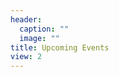 ```yaml
---
header:
  caption: ""
  image: ""
title: Upcoming Events
view: 2
---
```


<!--- <div class="article-style" style="width:2000px"> <p>
<img src="June2021.png" width=30% style = "margin-left: 0px; margin-right: 10px; float:left;" >
<img src="July2021.png" width=30% style = "margin-left: 0px; margin-right: 10px; float:left;" ></p>
</div> ---> 


<!--- <img src="June2021.png" width=450 style = "margin-left: 0px; margin-right: 10px; float:left;" > ---> 

<!--- <img src="July2021.png" width=450 style = "margin-left: 0px; margin-right: 10px;" > ---> 
